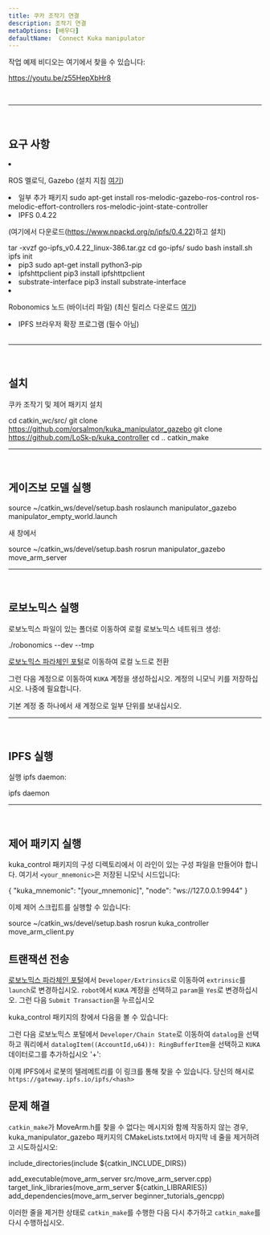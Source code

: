```yaml
---
title: 쿠카 조작기 연결
description: 조작기 연결
metaOptions: [배우다]
defaultName:  Connect Kuka manipulator
---
```


작업 예제 비디오는 여기에서 찾을 수 있습니다:

https://youtu.be/z55HepXbHr8

<br/>

***

<br/>

## 요구 사항

<List>

<li class="flex">

ROS 멜로딕, Gazebo (설치 지침 [여기](http://wiki.ros.org/melodic/설치/Ubuntu))
</li>

<li>일부 추가 패키지

<LessonCodeWrapper language="bash" codeClass="big-code">
sudo apt-get install ros-melodic-gazebo-ros-control ros-melodic-effort-controllers ros-melodic-joint-state-controller
</LessonCodeWrapper>

</li>

<li> IPFS 0.4.22 

(여기에서 다운로드(https://www.npackd.org/p/ipfs/0.4.22)하고 설치)

<LessonCodeWrapper language="bash" codeClass="big-code">
tar -xvzf go-ipfs_v0.4.22_linux-386.tar.gz
cd go-ipfs/
sudo bash install.sh
ipfs init
</LessonCodeWrapper>

</li>

<li>pip3

<LessonCodeWrapper language="bash">
sudo apt-get install python3-pip
</LessonCodeWrapper>

</li>

<li>ipfshttpclient

<LessonCodeWrapper language="bash">
pip3 install ipfshttpclient
</LessonCodeWrapper>

</li>

<li>substrate-interface

<LessonCodeWrapper language="bash">
pip3 install substrate-interface
</LessonCodeWrapper>

</li>

<li class="flex">

Robonomics 노드 (바이너리 파일) (최신 릴리스 다운로드 [여기](https://github.com/airalab/robonomics/releases))

</li>

<li>IPFS 브라우저 확장 프로그램 (필수 아님)</li>

</List>

<br/>

***

<br/>

## 설치
쿠카 조작기 및 제어 패키지 설치

<LessonCodeWrapper language="bash" codeClass="big-code">cd catkin_wc/src/
git clone https://github.com/orsalmon/kuka_manipulator_gazebo
git clone https://github.com/LoSk-p/kuka_controller
cd ..
catkin_make</LessonCodeWrapper>

***

<br/>

## 게이즈보 모델 실행

<LessonCodeWrapper language="bash" codeClass="big-code">
source ~/catkin_ws/devel/setup.bash
roslaunch manipulator_gazebo manipulator_empty_world.launch
</LessonCodeWrapper>

새 창에서

<LessonCodeWrapper language="bash">
source ~/catkin_ws/devel/setup.bash
rosrun manipulator_gazebo move_arm_server
</LessonCodeWrapper>

<LessonImages imageClasses="mb" src="kuka/1.png" alt="model"/>

***

<br/>

## 로보노믹스 실행
로보노믹스 파일이 있는 폴더로 이동하여 로컬 로보노믹스 네트워크 생성:

<LessonCodeWrapper language="bash">
./robonomics --dev --tmp
</LessonCodeWrapper>

<LessonImages imageClasses="mb" src="kuka/robonomics.png" alt="robonomics"/>

[로보노믹스 파라체인 포털](https://polkadot.js.org/apps/?rpc=wss%3A%2F%2Fkusama.rpc.robonomics.network%2F#/)로 이동하여 로컬 노드로 전환

<LessonImages imageClasses="mb" src="kuka/local.png" alt="local"/>

그런 다음 계정으로 이동하여 `KUKA` 계정을 생성하십시오. 계정의 니모닉 키를 저장하십시오. 나중에 필요합니다. 


<LessonImages imageClasses="mb" src="kuka/create_acc.png" alt="acc"/>

기본 계정 중 하나에서 새 계정으로 일부 단위를 보내십시오.

<LessonImages imageClasses="mb" src="kuka/send_money.png" alt="accs"/>

***
<br/>

## IPFS 실행
실행 ipfs daemon:

<LessonCodeWrapper language="bash">
ipfs daemon
</LessonCodeWrapper>

***

</br>

## 제어 패키지 실행
kuka_control 패키지의 구성 디렉토리에서 이 라인이 있는 구성 파일을 만들어야 합니다. 여기서 `<your_mnemonic>`은 저장된 니모닉 시드입니다:

<LessonCodeWrapper language="bash">
{
    "kuka_mnemonic": "[your_mnemonic]",
    "node": "ws://127.0.0.1:9944"
}
</LessonCodeWrapper>


이제 제어 스크립트를 실행할 수 있습니다:

<LessonCodeWrapper language="bash">
source ~/catkin_ws/devel/setup.bash
rosrun kuka_controller move_arm_client.py
</LessonCodeWrapper>

<LessonImages imageClasses="mb" src="kuka/run.png" alt="control"/>

## 트랜잭션 전송
[로보노믹스 파라체인 포털](https://polkadot.js.org/apps/?rpc=wss%3A%2F%2Fkusama.rpc.robonomics.network%2F#/)에서 `Developer/Extrinsics`로 이동하여 `extrinsic`를 `launch`로 변경하십시오. `robot`에서 `KUKA` 계정을 선택하고 `param`을 `Yes`로 변경하십시오. 그런 다음 `Submit Transaction`을 누르십시오

<LessonImages imageClasses="mb" src="kuka/launch.png" alt="transaction"/>

kuka_control 패키지의 창에서 다음을 볼 수 있습니다:

<LessonImages imageClasses="mb" src="kuka/res.png" alt="done"/>

그런 다음 로보노믹스 포털에서 `Developer/Chain State`로 이동하여 `datalog`을 선택하고 쿼리에서 `datalogItem((AccountId,u64)): RingBufferItem`을 선택하고 `KUKA` 데이터로그를 추가하십시오 '+':

<LessonImages imageClasses="mb" src="kuka/datalog.png" alt="datalog"/>

이제 IPFS에서 로봇의 텔레메트리를 이 링크를 통해 찾을 수 있습니다. 당신의 해시로 `https://gateway.ipfs.io/ipfs/<hash>`

## 문제 해결

`catkin_make`가 MoveArm.h를 찾을 수 없다는 메시지와 함께 작동하지 않는 경우, kuka_manipulator_gazebo 패키지의 CMakeLists.txt에서 마지막 네 줄을 제거하려고 시도하십시오:

<LessonCodeWrapper language="yaml">
include_directories(include ${catkin_INCLUDE_DIRS})

add_executable(move_arm_server src/move_arm_server.cpp)
target_link_libraries(move_arm_server ${catkin_LIBRARIES})
add_dependencies(move_arm_server beginner_tutorials_gencpp)
</LessonCodeWrapper>

이러한 줄을 제거한 상태로 `catkin_make`를 수행한 다음 다시 추가하고 `catkin_make`를 다시 수행하십시오.